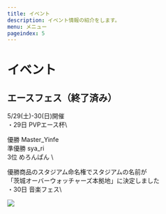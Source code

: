 ```yaml
---
title: イベント
description: イベント情報の紹介をします。
menu: メニュー
pageindex: 5
---
```

# イベント

## エースフェス（終了済み）
5/29(土)-30(日)開催\
・29日 PVPエース杯\



優勝 Master_Yinfe \
準優勝 sya_ri \
3位 めろんぱん \

優勝商品のスタジアム命名権でスタジアムの名前が\
「茨城オーバーウォッチャーズ本拠地」に決定しました\
・30日 音楽フェス\


![](/img/2021-05-16_12.38.53.png)